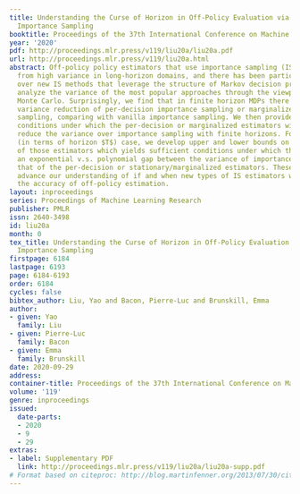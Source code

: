 ```yaml
---
title: Understanding the Curse of Horizon in Off-Policy Evaluation via Conditional
  Importance Sampling
booktitle: Proceedings of the 37th International Conference on Machine Learning
year: '2020'
pdf: http://proceedings.mlr.press/v119/liu20a/liu20a.pdf
url: http://proceedings.mlr.press/v119/liu20a.html
abstract: Off-policy policy estimators that use importance sampling (IS) can suffer
  from high variance in long-horizon domains, and there has been particular excitement
  over new IS methods that leverage the structure of Markov decision processes. We
  analyze the variance of the most popular approaches through the viewpoint of conditional
  Monte Carlo. Surprisingly, we find that in finite horizon MDPs there is no strict
  variance reduction of per-decision importance sampling or marginalized importance
  sampling, comparing with vanilla importance sampling. We then provide sufficient
  conditions under which the per-decision or marginalized estimators will provably
  reduce the variance over importance sampling with finite horizons. For the asymptotic
  (in terms of horizon $T$) case, we develop upper and lower bounds on the variance
  of those estimators which yields sufficient conditions under which there exists
  an exponential v.s. polynomial gap between the variance of importance sampling and
  that of the per-decision or stationary/marginalized estimators. These results help
  advance our understanding of if and when new types of IS estimators will improve
  the accuracy of off-policy estimation.
layout: inproceedings
series: Proceedings of Machine Learning Research
publisher: PMLR
issn: 2640-3498
id: liu20a
month: 0
tex_title: Understanding the Curse of Horizon in Off-Policy Evaluation via Conditional
  Importance Sampling
firstpage: 6184
lastpage: 6193
page: 6184-6193
order: 6184
cycles: false
bibtex_author: Liu, Yao and Bacon, Pierre-Luc and Brunskill, Emma
author:
- given: Yao
  family: Liu
- given: Pierre-Luc
  family: Bacon
- given: Emma
  family: Brunskill
date: 2020-09-29
address: 
container-title: Proceedings of the 37th International Conference on Machine Learning
volume: '119'
genre: inproceedings
issued:
  date-parts:
  - 2020
  - 9
  - 29
extras:
- label: Supplementary PDF
  link: http://proceedings.mlr.press/v119/liu20a/liu20a-supp.pdf
# Format based on citeproc: http://blog.martinfenner.org/2013/07/30/citeproc-yaml-for-bibliographies/
---
```

